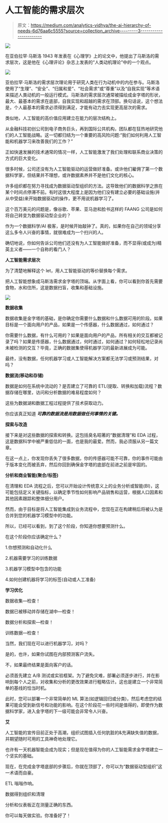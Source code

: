 # 人工智能的需求层次

> 原文：<https://medium.com/analytics-vidhya/the-ai-hierarchy-of-needs-6d76aa6c5555?source=collection_archive---------3----------------------->

![](img/a364f9cad7dcedd5ccacd6ead2d879a6.png)

在亚伯拉罕·马斯洛 1943 年发表在《心理学》上的论文中，他提出了马斯洛的需求层次，这是他在《心理评论》杂志上发表的“人类动机理论”中的一个观点。

![](img/7f00f8989cfa85002e32bf2aeb183e03.png)

亚伯拉罕·马斯洛的需求层次理论用于研究人类在行为动机中的内在参与。马斯洛使用了“生理”、“安全”、“归属和爱”、“社会需求”或“尊重”以及“自我实现”等术语来描述人类动机的一般运行模式。马斯洛的需求层次通常被描绘成金字塔的形状，最大、最基本的需求在底部，自我实现和超越的需求在顶部。换句话说，这个想法是，个人最基本的需求必须得到满足，才能有动力去实现更高层次的需求。

类似地，人工智能的高价值应用建立在能力的层次结构上。

从金融科技初创公司到电子商务巨头，再到国际公共机构，团队都在狂热地研究他们的人工智能战略。这一切都归结为一个重要的高风险问题:“我们如何利用人工智能和机器学习来改善我们的工作？”

正如快速发展的技术通常的情况一样，人工智能激发了我们处理和联系商业决策的方式的巨大变化。

很多时候，公司还没有为人工智能驱动的运营做好准备。或许他们雇佣了第一个数据科学家，但结果并不理想，或许数据素养并不是他们文化的核心。

许多组织都在努力寻找成为数据驱动型组织的方法。这导致他们的数据科学之旅在某个时间点停滞不前。有时这很大程度上是因为他们没有建立必要的基础设施(并从中受益)来开始数据驱动的操作，更不用说机器学习了。

这个百万美元的问题是，像谷歌、苹果、亚马逊和脸书这样的 FAANG 公司是如何将自己转变为数据驱动型企业的？

作为一个数据科学/AI 极客，是时候开始敲钟了。真的，如果你在自己的领域分享这么多令人兴奋的事情，就很难成为一个扫兴的人。

确切地说，你如何告诉公司他们还没有为人工智能做好准备，而不显得(或成为)精英主义者——一个自称的看门人？

**人工智能需求层次**

为了清楚地解释这个 let，用人工智能驱动的等价替换每个需求。

把人工智能想象成马斯洛需求金字塔的顶端。从字面上看，你可以看到你首先需要食物，水和住所，这是数据扫盲，收集和基础设施。

![](img/0ec30cc5925d1209c8de5fdc7373cd33.png)

**数据收集**

数据收集是金字塔的基础，是你确定你需要什么数据和什么数据可用的阶段。如果目标是一个面向用户的产品，如果是一个传感器，什么数据通过，如何通过？

你需要什么数据，有什么可用的？如果是面向用户的产品，所有相关的交互都被记录了吗？如果是传感器，什么数据通过，何时通过，如何通过？如何轻松地记录尚未被检测的交互？毕竟，正确的数据集使得机器学习的最新进展成为可能。

最终，没有数据，任何机器学习或人工智能解决方案都无法学习或预测结果，对吗？

**数据流(移动和存储)**

数据是如何在系统中流动的？是否建立了可靠的 ETL(提取、转换和加载)流程？数据存储在哪里，访问和分析数据的难易程度如何？

这些为数据湖和数据工程过程提供了技术获取动力。

你应该真正知道 ***可靠的数据流是用数据做任何事情的关键。***

**探索与改造**

接下来是对这些数据的探索和转换。这包括臭名昭著的“数据清理”和 EDA 过程，这是数据科学中被严重低估的一面，也是我的最爱。然而，我必须服从另一篇文章。

在这一点上，你发现你丢失了很多数据，你的传感器可能不可靠，你的事件可能由于版本变化而被丢弃，然后你回到确保金字塔的底部在前进之前是牢固的。

**分析和商业智能(聚合/标签)**

在清理和 EDA 流程之后，您可以开始设计传统意义上的业务分析或智能(BI)，这可能包括定义关键指标，以确定季节性如何影响产品销售和运营，根据人口因素和其他因素跟踪和整体细分用户。

然而，由于目标是将人工智能集成到业务流程中，您现在正在构建稍后将被认为是合并到您的机器学习模型中的功能。

所以，已经可以看到，到了这个阶段，你知道你想要预测什么。

在这个阶段你应该确定什么？

1.你想预测和自动化什么

2.机器需要学习的训练数据

3.机器学习模型中包含的功能

4.如何创建机器将学习的标签(自动或人工准备)

**学习优化**

数据收集—检查！

数据已被移动并存储在湖中—检查！

数据分析和探索—检查！

训练数据—检查！

当然，我们现在可以进行机器学习，对吗？

是的，也许，如果你试图在内部预测客户流失。

不，如果最终结果是面向客户的话。

必须首先建立 A/B 测试或实验框架。为了避免灾难，部署必须逐步进行，并在影响到每个人之前，对收集和分析的更改效果进行粗略估计。这也是建立一个非常简单的基线的恰当时机。

此时，您可以部署一个非常简单的 ML 算法(如逻辑回归或分类)，然后考虑您的结果可能会受到新信号和功能的影响。在这个阶段花一些时间是值得的，即使作为数据科学家，进入金字塔的下一级可能会非常令人兴奋。

**艾**

人工智能的宣传目前正处于高潮，组织试图插入任何肮脏的&充满缺失值的数据，并期望随时可用的工具神奇地处理它。

也许有一天机器智能会成为现实；但是现在值得为你的人工智能需求金字塔建立一个坚实的基础。

现在，在完成金字塔底部的步骤后，你就在顶部了，你可以为“数据驱动型组织”这一术语而自豪。

ETL 嗡嗡作响。

数据得到组织和清理

分析和仪表板正在测量正确的东西。

你可以每天做实验。你准备好了！